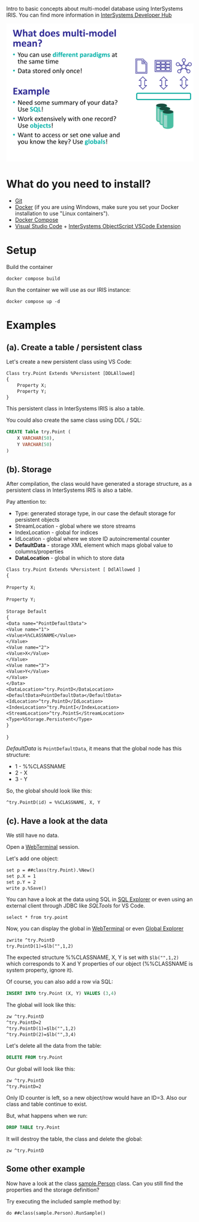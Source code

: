 Intro to basic concepts about multi-model database using InterSystems IRIS. You can find more information in [InterSystems Developer Hub](https://developer.intersystems.com)

<img src="img/multimodel.png" width="500px">

# What do you need to install? 
* [Git](https://git-scm.com/downloads) 
* [Docker](https://www.docker.com/products/docker-desktop) (if you are using Windows, make sure you set your Docker installation to use "Linux containers").
* [Docker Compose](https://docs.docker.com/compose/install/)
* [Visual Studio Code](https://code.visualstudio.com/download) + [InterSystems ObjectScript VSCode Extension](https://marketplace.visualstudio.com/items?itemName=daimor.vscode-objectscript)

# Setup
Build the container
```
docker compose build
```

Run the container we will use as our IRIS instance:
```
docker compose up -d
```

# Examples

## (a). Create a table / persistent class

Let's create a new persistent class using VS Code:

```objectscript
Class try.Point Extends %Persistent [DDLAllowed]
{
    Property X;
    Property Y;
}
```

This persistent class in InterSystems IRIS is also a table.

You could also create the same class using DDL / SQL:
```sql
CREATE Table try.Point (
    X VARCHAR(50),
    Y VARCHAR(50)
)
```


## (b). Storage

After compilation, the class would have generated a storage structure, as a persistent class in InterSystems IRIS is also a table.

Pay attention to:
* Type: generated storage type, in our case the default storage for persistent objects
* StreamLocation - global where we store streams
* IndexLocation - global for indices
* IdLocation - global where we store ID autoincremental counter
* **DefaultData** - storage XML element which maps global value to columns/properties
* **DataLocation** - global in which to store data

```objectscript
Class try.Point Extends %Persistent [ DdlAllowed ]
{

Property X;

Property Y;

Storage Default
{
<Data name="PointDefaultData">
<Value name="1">
<Value>%%CLASSNAME</Value>
</Value>
<Value name="2">
<Value>X</Value>
</Value>
<Value name="3">
<Value>Y</Value>
</Value>
</Data>
<DataLocation>^try.PointD</DataLocation>
<DefaultData>PointDefaultData</DefaultData>
<IdLocation>^try.PointD</IdLocation>
<IndexLocation>^try.PointI</IndexLocation>
<StreamLocation>^try.PointS</StreamLocation>
<Type>%Storage.Persistent</Type>
}

}
```

*DefaultData* is `PointDefaultData`, it means that the global node has this structure:
* 1 - %%CLASSNAME
* 2 - X
* 3 - Y


So, the global should look like this:
```objectscript
^try.PointD(id) = %%CLASSNAME, X, Y
```

## (c). Have a look at the data

We still have no data. 

Open a [WebTerminal](http://localhost:52773/terminal/) session.

Let's add one object:
```objectscript
set p = ##class(try.Point).%New()
set p.X = 1
set p.Y = 2
write p.%Save()
```

You can have a look at the data using SQL in [SQL Explorer](http://localhost:52773/csp/sys/exp/%25CSP.UI.Portal.SQL.Home.zen?$NAMESPACE=USER) or even using an external client through JDBC like *SQLTools* for VS Code.

```
select * from try.point
```

Now, you can display the global in [WebTerminal](http://localhost:52773/terminal/) or even [Global Explorer](http://localhost:52773/csp/sys/exp/UtilExpGlobalView.csp?$ID2=try.PointD&$NAMESPACE=USER&$NAMESPACE=USER)

```objectscript
zwrite ^try.PointD
try.PointD(1)=$lb("",1,2)
```

The expected structure %%CLASSNAME, X, Y is set with `$lb("",1,2)` which corresponds to X and Y properties of our object (%%CLASSNAME is system property, ignore it).

Of course, you can also add a row via SQL:

```sql
INSERT INTO try.Point (X, Y) VALUES (3,4)
```

The global will look like this:

```objectscript
zw ^try.PointD
^try.PointD=2
^try.PointD(1)=$lb("",1,2)
^try.PointD(2)=$lb("",3,4)
```

Let's delete all the data from the table:

```sql
DELETE FROM try.Point
```

Our global will look like this:
```
zw ^try.PointD
^try.PointD=2
```

Only ID counter is left, so a new object/row would have an ID=3. Also our class and table continue to exist.

But, what happens when we run:

```sql
DROP TABLE try.Point
```

It will destroy the table, the class and delete the global:

```objectscript
zw ^try.PointD
```

## Some other example

Now have a look at the class [sample.Person](src/sample/Person.cls) class. Can you still find the properties and the storage definition?

Try executing the included sample method by:

```objectscript
do ##class(sample.Person).RunSample()
```